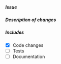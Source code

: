 ##### Issue
<!-- E.g. Fixes #1, Implements #2, etc. -->
<!-- Or a short description, if the issue does not exist. -->


##### Description of changes


##### Includes
- [X] Code changes
- [ ] Tests
- [ ] Documentation
